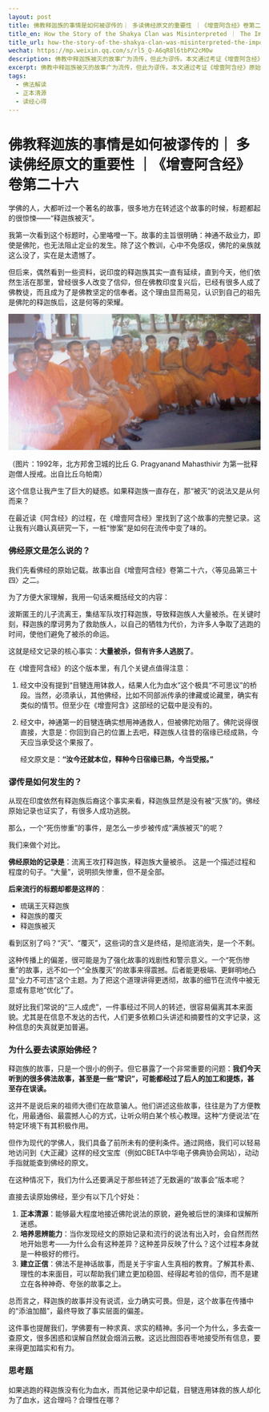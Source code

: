```yaml
---
layout: post
title: 佛教释迦族的事情是如何被谬传的｜ 多读佛经原文的重要性 ｜《增壹阿含经》卷第二十六 
title_en: How the Story of the Shakya Clan was Misinterpreted ｜ The Importance of Reading Original Buddhist Sutras
title_url: how-the-story-of-the-shakya-clan-was-misinterpreted-the-importance-of-reading-original-buddhist-sutras
wechat: https://mp.weixin.qq.com/s/rl5_Q-A6qR8l6tbPX2cM0w
description: 佛教中释迦族被灭的故事广为流传，但此为谬传。本文通过考证《增壹阿含经》原始记录，指出释迦族仅是大量被杀，而非灭族，至今仍有后裔。此案例凸显了直接阅读佛经原文，避免以讹传讹的重要性。
excerpt: 佛教中释迦族被灭的故事广为流传，但此为谬传。本文通过考证《增壹阿含经》原始记录，指出释迦族仅是大量被杀，而非灭族，至今仍有后裔。此案例凸显了直接阅读佛经原文，避免以讹传讹的重要性。
tags:
  - 佛法解读
  - 正本清源
  - 读经心得
---
```


# 佛教释迦族的事情是如何被谬传的｜ 多读佛经原文的重要性 ｜《增壹阿含经》卷第二十六 

学佛的人，大都听过一个著名的故事，很多地方在转述这个故事的时候，标题都起的很惊悚——“释迦族被灭”。

我第一次看到这个标题时，心里咯噔一下。故事的主旨很明确：神通不敌业力，即使是佛陀，也无法阻止定业的发生。除了这个教训，心中不免感叹，佛陀的亲族就这么没了，实在是太遗憾了。

但后来，偶然看到一些资料，说印度的释迦族其实一直有延续，直到今天，他们依然生活在那里，曾经很多人改变了信仰，但在佛教印度复兴后，已经有很多人成了佛教徒，而且成为了是佛教坚定的信奉者。这个理由显而易见，认识到自己的祖先是佛陀的释迦族后，这是何等的荣耀。

![1992年，北方邦舍卫城的比丘 G. Pragyanand Mahasthivir 为第一批释迦僧人授戒。出自比丘乌帕南 (Bhikkhu Upanand)](../images/2025-09-10-20-22-00.png)

（图片：1992年，北方邦舍卫城的比丘 G. Pragyanand Mahasthivir 为第一批释迦僧人授戒。出自比丘乌帕南）

这个信息让我产生了巨大的疑惑。如果释迦族一直存在，那“被灭”的说法又是从何而来？

在最近读《阿含经》的过程，在《增壹阿含经》里找到了这个故事的完整记录。这让我有兴趣认真研究一下，一桩“惨案”是如何在流传中变了味的。

### 佛经原文是怎么说的？

我们先看佛经的原始记载。故事出自《增壹阿含经》卷第二十六，〈等见品第三十四〉之二。

为了方便大家理解，我用一句话来概括经文的内容：

波斯匿王的儿子流离王，集结军队攻打释迦族，导致释迦族人大量被杀。在关键时刻，释迦族的摩诃男为了救助族人，以自己的牺牲为代价，为许多人争取了逃跑的时间，使他们避免了被杀的命运。

这就是经文记录的核心事实：**大量被杀，但有许多人逃脱了**。

在《增壹阿含经》的这个版本里，有几个关键点值得注意：

1.  经文中没有提到“目犍连用钵救人，结果人化为血水”这个极具“不可思议”的桥段。当然，必须承认，其他佛经，比如不同部派传承的律藏或论藏里，确实有类似的情节。但至少在《增壹阿含》这部经的记载中是没有的。
2.  经文中，神通第一的目犍连确实想用神通救人，但被佛陀劝阻了。佛陀说得很直接，大意是：你回到自己的位置上去吧，释迦族人往昔的宿缘已经成熟，今天应当承受这个果报了。

    经文原文是：**“汝今还就本位，释种今日宿缘已熟，今当受报。”**

### 谬传是如何发生的？

从现在印度依然有释迦族后裔这个事实来看，释迦族显然是没有被“灭族”的。佛经原始记录也证实了，有很多人成功逃脱。

那么，一个“死伤惨重”的事件，是怎么一步步被传成“满族被灭”的呢？

我们来做个对比。

**佛经原始的记录是**：流离王攻打释迦族，释迦族大量被杀。
这是一个描述过程和程度的句子。“大量”，说明损失惨重，但不是全部。

**后来流行的标题却都是这样的**：
* 琉璃王灭释迦族
* 释迦族的覆灭
* 释迦族被灭

看到区别了吗？“灭”、“覆灭”，这些词的含义是终结，是彻底消失，是一个不剩。

这种传播上的偏差，很可能是为了强化故事的戏剧性和警示意义。一个“死伤惨重”的故事，远不如一个“全族覆灭”的故事来得震撼。后者能更极端、更鲜明地凸显“业力不可违”这个主题。为了把这个道理讲得更透彻，故事的细节在流传中被无意或有意地“优化”了。

就好比我们常说的“三人成虎”，一件事经过不同人的转述，很容易偏离其本来面貌。尤其是在信息不发达的古代，人们更多依赖口头讲述和摘要性的文字记录，这种信息的失真就更加普遍。

### 为什么要去读原始佛经？

释迦族的故事，只是一个很小的例子。但它暴露了一个非常重要的问题：**我们今天听到的很多佛法故事，甚至是一些“常识”，可能都经过了后人的加工和提炼，甚至存在误读。**

这并不是说后来的祖师大德们在故意骗人。他们讲述这些故事，往往是为了方便教化，用最通俗、最震撼人心的方式，让听众明白某个核心教理。这种“方便说法”在特定环境下有其积极作用。

但作为现代的学佛人，我们具备了前所未有的便利条件。通过网络，我们可以轻易地访问到《大正藏》这样的经文宝库（例如CBETA中华电子佛典协会网站），动动手指就能查到佛经的原文。

在这种情况下，我们为什么还要满足于那些转述了无数遍的“故事会”版本呢？

直接去读原始佛经，至少有以下几个好处：

1.  **正本清源**：能够最大程度地接近佛陀说法的原貌，避免被后世的演绎和误解所迷惑。
2.  **培养思辨能力**：当你发现经文的原始记录和流行的说法有出入时，会自然而然地开始思考——为什么会有这种差异？这种差异反映了什么？这个过程本身就是一种极好的修行。
3.  **建立正信**：佛法不是神话故事，而是关于宇宙人生真相的教育。了解其朴素、理性的本来面目，可以帮助我们建立更加稳固、经得起考验的信仰，而不是建立在各种神奇、夸张的故事之上。

总而言之，释迦族的故事并没有说谎，业力确实可畏。但是，这个故事在传播中的“添油加醋”，最终导致了事实层面的偏差。

这件事也提醒我们，学佛要有一种求真、求实的精神。多问一个为什么，多去查一查原文，很多困惑和误解自然就会烟消云散。这远比囫囵吞枣地接受所有信息，要来得更加踏实和有力。

### 思考题

如果逃跑的释迦族没有化为血水，而其他记录中却记载，目犍连用钵救的族人却化为了血水，这合理吗？合理性在哪？

